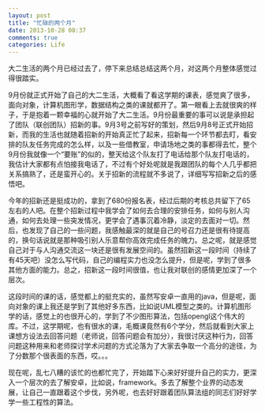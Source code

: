 ```yaml
---
layout: post
title: "忙碌的两个月"
date: 2013-10-28 08:37
comments: true
categories: Life
---
```

大二生活的两个月已经过去了，停下来总结总结这两个月，对这两个月整体感觉过得很踏实。

9月份就正式开始了自己的大二生活，大概看了看这学期的课表，感觉爽了很多，面向对象，计算机图形学，数据结构之类的课就都开了。第一眼看上去就很爽的样子，于是抱着一颗幸福的心就开始了大二生活。9月份最重要的事可以说是承担起了团队（联创团队）招新的事。9月3号之前写好的策划，然后9月8号正式开始招新，而我的生活也就随着招新的开始真正忙了起来，招新每一个环节都去盯，看安排的队友任务完成的怎么样，以及一些借教室，申请场地之类的事都得去忙，整个9月份我就像一个“要账”的似的，整天给这个队友打了电话给那个队友打电话的，我估计大家都有点怕接我电话了，不过有个好处呢就是我跟团队的每个人几乎都把关系搞熟了，还是蛮开心的。关于招新的流程就不多说了，详细写写招新之后的感悟吧。

<!--more-->

今年的招新还是挺成功的，拿到了680份报名表，经过后期的考核总共留下了65左右的人吧。在整个招新过程中我学会了如何去合理的安排任务，如何与别人沟通，如何去处理一些突发情况，更学会了遇事沉着冷静，淡定的去面对一切。然后，也发现了自己的一些问题，我感触最深的就是自己的号召力还是很有待提高的，换句话说就是那种吸引别人乐意帮你高效完成任务的魄力。总之呢，就是感觉自己对于与人沟通交流这一块还是很有发展空间的。虽然招新这一段时间（持续了有45天吧）没怎么写代码，自己的编程实力也没怎么提升，但是呢，学到了很多其他方面的能力。总之，招新这一段时间很值，也让我对联创的感情更加深了一个层次。

这段时间的课的话，感觉都上的挺充实的，虽然写安卓一直用的java，但是呢，面向对象的课上我还是学到了其他好多东西，比如说UML模型之类的。计算机图形学的话，感觉上的也很开心的，学到了不少图形算法，包括opengl这个伟大的库。不过，这学期呢，也有很水的课，毛概课竟然有6个学分，然后就看到大家上课想方设法去回答问题（老师说，回答问题会有加分），我很讨厌这种行为，回答问题这种用来和老师探讨学术问题的方式沦落为了大家去争取一个高分的途径，为了分数那个很表面的东西，哎。。。

现在呢，乱七八糟的该忙的也都忙完了，开始踏下心来好好提升自己的实力，更深入一个层次的去了解安卓，比如说，framework。多去了解整个业界的动态发展，让自己一直跟着这个步伐，另外呢，也去好好跟着团队算法组的同志们好好学学一些工程性的算法。
